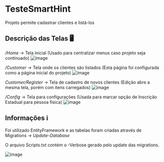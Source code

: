 # TesteSmartHint
Projeto permite cadastrar clientes e listá-los

## Descrição das Telas :desktop_computer:
*/Home* -> Tela inicial (Usado para centralizar menus caso projeto seja continuado)
![image](https://github.com/louroRafael/TesteSmartHint/assets/85233181/ecd99223-0ba2-4e7e-922f-d7e5bfc3da79)

*/Customer* -> Tela onde os clientes são listados (Esta página foi configurada como a página inicial do projeto)
![image](https://github.com/louroRafael/TesteSmartHint/assets/85233181/f10e44e3-65ec-402c-8b20-984a3a183dcf)

*Customer/Register* -> Tela de cadastro de novos clientes (Edição abre a mesma tela, porém com itens carregados)
![image](https://github.com/louroRafael/TesteSmartHint/assets/85233181/f3fa6303-0e89-4efa-aa18-7f0d8e21fa87)

*/Config* -> Tela para configurações (Usada para marcar opção de Inscrição Estadual para pessoa física)
![image](https://github.com/louroRafael/TesteSmartHint/assets/85233181/174abb62-9f01-41fe-9981-034190e1ec2b)

## Informações :information_source:
Foi utilizado EntityFramework e as tabelas foram criadas através de Migrations -> *Update-Database*

O arquivo Scripts.txt contém o -Verbose gerado pelo update das migrations.

![image](https://github.com/louroRafael/TesteSmartHint/assets/85233181/2a64c6ca-c37e-4917-a831-7afad46f47e1)
